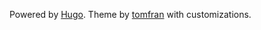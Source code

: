 Powered by [Hugo](https://gohugo.io/). Theme by [tomfran](https://github.com/tomfran/typo) with customizations.
